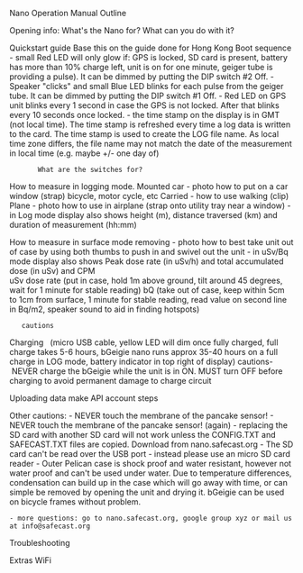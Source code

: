 Nano Operation Manual Outline

Opening info: What's the Nano for?  What can you do with it?

Quickstart guide
      Base this on the guide done for Hong Kong
           Boot sequence
      - small Red LED will only glow if: GPS is locked, SD card is present, battery has more than 10% charge left, unit is on for one minute, geiger tube is providing a pulse). It can be dimmed by putting the DIP switch #2 Off.
      - Speaker "clicks" and small Blue LED blinks for each pulse from the geiger tube. It can be dimmed by putting the DIP switch #1 Off.
      - Red LED on GPS unit blinks every 1 second in case the GPS is not locked. After that blinks every 10 seconds once locked.
      - the time stamp on the display is in GMT (not local time). The time stamp is refreshed every time a log data is written to the card. The time stamp is used to create the LOG file name. As local time zone differs, the file name may not match the date of the measurement in local time (e.g. maybe +/- one day of)


           What are the switches for?

How to measure in logging mode.
         Mounted
            car - photo how to put on a car window (strap)
            bicycle, motor cycle, etc
         Carried - how to use walking (clip)
	 Plane - photo how to use in airplane (strap onto utility tray near a window)
      - in Log mode display also shows height (m), distance traversed (km) and duration of measurement (hh:mm)

How to measure in surface mode
       removing	- photo how to best take unit out of case by using both thumbs to push in and swivel out the unit
     - in uSv/Bq mode display also shows Peak dose rate (in uSv/h) and total accumulated dose (in uSv) and CPM    
       uSv dose rate (put in case, hold 1m above ground, tilt around 45 degrees, wait for 1 minute for stable reading)
       bQ (take out of case, keep within 5cm to 1cm from surface, 1 minute for stable reading, read value on second line in Bq/m2, speaker sound to aid in finding hotspots)

       cautions

Charging
      (micro USB cable, yellow LED will dim once fully charged, full charge takes 5-6 hours, bGeigie nano runs approx 35-40 hours on a full charge in LOG mode, battery indicator in top right of display)
       cautions- NEVER charge the bGeigie while the unit is in ON. MUST turn OFF before charging to avoid permanent damage to charge circuit

Uploading data
       make API account
       steps

Other cautions: 
     - NEVER touch the membrane of the pancake sensor!
     - NEVER touch the membrane of the pancake sensor! (again)
     - replacing the SD card with another SD card will not work unless the CONFIG.TXT and SAFECAST.TXT files are copied. Download from nano.safecast.org
     - The SD card can't be read over the USB port - instead please use an micro SD card reader
     - Outer Pelican case is shock proof and water resistant, however not water proof and can't be used under water. Due to temperature differences, condensation can build up in the case which will go away with time, or can simple be removed by opening the unit and drying it. bGeigie can be used on bicycle frames without problem.

    - more questions: go to nano.safecast.org, google group xyz or mail us at info@safecast.org


Troubleshooting


Extras
      WiFi

